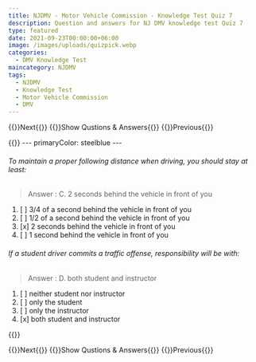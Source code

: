 ```yaml
---
title: NJDMV - Motor Vehicle Commission - Knowledge Test Quiz 7
description: Question and answers for NJ DMV knowledge test Quiz 7
type: featured
date: 2021-09-23T00:00:00+06:00
image: /images/uploads/quizpick.webp
categories:
  - DMV Knowledge Test
maincategory: NJDMV
tags:
  - NJDMV
  - Knowledge Test
  - Motor Vehicle Commission
  - DMV
---
```


{{<prevbutton linksrc="njmvc-motor-vehicle-commission-knowledge-quiz1/" >}}Next{{</prevbutton >}}
{{<quizbutton linksrc="../../blog/njmvc-motor-vehicle-commission-knowledge-test-7/" >}}Show Qustions & Answers{{</quizbutton >}}
{{<prevbutton linksrc="njmvc-motor-vehicle-commission-knowledge-quiz6/" >}}Previous{{</prevbutton >}}


{{<quizdown>}}
	---
	primaryColor: steelblue 
	---

######  To maintain a proper following distance when driving, you should stay at least:
> Answer : C.  2 seconds behind the vehicle in front of you
1. [ ]  3/4 of a second behind the vehicle in front of you
1. [ ]  1/2 of a second behind the vehicle in front of you
1. [x]  2 seconds behind the vehicle in front of you
1. [ ]  1 second behind the vehicle in front of you


######  If a student driver commits a traffic offense, responsibility will be with:
> Answer : D.  both student and instructor
1. [ ]  neither student nor instructor
1. [ ]  only the student
1. [ ]  only the instructor
1. [x]  both student and instructor



{{</quizdown >}}

{{<prevbutton linksrc="njmvc-motor-vehicle-commission-knowledge-quiz1/" >}}Next{{</prevbutton >}}
{{<quizbutton linksrc="../../blog/njmvc-motor-vehicle-commission-knowledge-test-7/" >}}Show Qustions & Answers{{</quizbutton >}}
{{<prevbutton linksrc="njmvc-motor-vehicle-commission-knowledge-quiz6/" >}}Previous{{</prevbutton >}}

